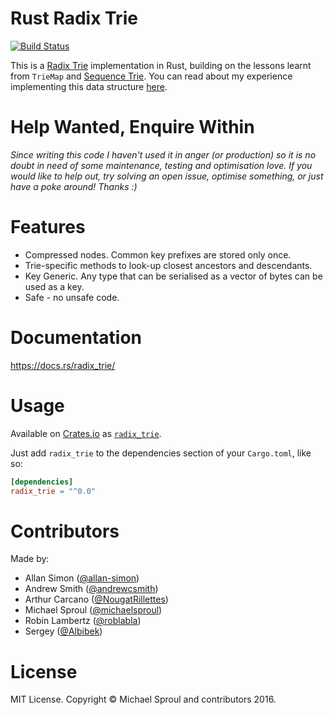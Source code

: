 Rust Radix Trie
====

[![Build Status](https://travis-ci.org/michaelsproul/rust_radix_trie.svg?branch=master)](https://travis-ci.org/michaelsproul/rust_radix_trie)

This is a [Radix Trie][radix-wiki] implementation in Rust, building on the lessons learnt from `TrieMap` and [Sequence Trie][seq-trie]. You can read about my experience implementing this data structure [here][radix-paper].

# Help Wanted, Enquire Within

*Since writing this code I haven't used it in anger (or production) so it is no doubt in need of some maintenance, testing and optimisation love. If you would like to help out, try solving an open issue, optimise something, or just have a poke around! Thanks :)*

# Features

* Compressed nodes. Common key prefixes are stored only once.
* Trie-specific methods to look-up closest ancestors and descendants.
* Key Generic. Any type that can be serialised as a vector of bytes can be used as a key.
* Safe - no unsafe code.

# Documentation

https://docs.rs/radix_trie/

# Usage

Available on [Crates.io][] as [`radix_trie`][radix-crate].

Just add `radix_trie` to the dependencies section of your `Cargo.toml`, like so:

```toml
[dependencies]
radix_trie = "^0.0"
```

# Contributors

Made by:

* Allan Simon ([@allan-simon](https://github.com/allan-simon))
* Andrew Smith ([@andrewcsmith](https://github.com/andrewcsmith))
* Arthur Carcano ([@NougatRillettes](https://github.com/NougatRillettes))
* Michael Sproul ([@michaelsproul](https://github.com/michaelsproul))
* Robin Lambertz ([@roblabla](https://github.com/roblabla))
* Sergey ([@Albibek](https://github.com/Albibek))

# License

MIT License. Copyright © Michael Sproul and contributors 2016.

[radix-wiki]: http://en.wikipedia.org/wiki/Radix_tree
[seq-trie]: https://github.com/michaelsproul/rust_sequence_trie
[radix-paper]: https://michaelsproul.github.io/rust_radix_paper/
[crates.io]: https://crates.io/
[radix-crate]: https://crates.io/crates/radix_trie
